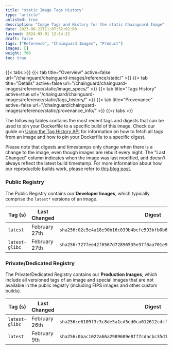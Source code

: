 ```yaml
---
title: "static Image Tags History"
type: "article"
unlisted: true
description: "Image Tags and History for the static Chainguard Image"
date: 2023-06-22T11:07:52+02:00
lastmod: 2024-03-01 12:14:22
draft: false
tags: ["Reference", "Chainguard Images", "Product"]
images: []
weight: 700
toc: true
---
```


{{< tabs >}}
{{< tab title="Overview" active=false url="/chainguard/chainguard-images/reference/static/" >}}
{{< tab title="Details" active=false url="/chainguard/chainguard-images/reference/static/image_specs/" >}}
{{< tab title="Tags History" active=true url="/chainguard/chainguard-images/reference/static/tags_history/" >}}
{{< tab title="Provenance" active=false url="/chainguard/chainguard-images/reference/static/provenance_info/" >}}
{{</ tabs >}}

The following tables contains the most recent tags and digests that can be used to pin your Dockerfile to a specific build of this image. Check our guide on [Using the Tag History API](/chainguard/chainguard-images/using-the-tag-history-api/) for information on how to fetch all tags from an image and how to pin your Dockerfile to a specific digest.

Please note that digests and timestamps only change when there is a change to the image, even though images are rebuilt every night. The "Last Changed" column indicates when the image was last modified, and doesn't always reflect the latest build timestamp. For more information about how our reproducible builds work, please refer to [this blog post](https://www.chainguard.dev/unchained/reproducing-chainguards-reproducible-image-builds).

### Public Registry
The Public Registry contains our **Developer Images**, which typically comprise the `latest*` versions of an image.

| Tag (s)         | Last Changed  | Digest                                                                    |
|-----------------|---------------|---------------------------------------------------------------------------|
|  `latest`       | February 27th | `sha256:02c5e4a18e90b16c039b4bcfe593bfb0b62373d9e7e9fa53e5de3fb0044d9f77` |
|  `latest-glibc` | February 27th | `sha256:727fee42f6567d72896535e37f0aa701e9bdd988aae6374c1fbb6591464111f6` |


### Private/Dedicated Registry
The Private/Dedicated Registry contains our **Production Images**, which include all versioned tags of an image and special images that are not available in the public registry (including FIPS images and other custom builds).

| Tag (s)         | Last Changed  | Digest                                                                    |
|-----------------|---------------|---------------------------------------------------------------------------|
|  `latest-glibc` | February 26th | `sha256:e6109f3c3c8de5a1cd5ed0ca012612cdcf0bc6c9b3b321c9342b5289187a55a8` |
|  `latest`       | February 9th  | `sha256:0bac1022a66a2989609e8ff7cdacbc35d1a8692670bd05ae305b90e1c0eba337` |

